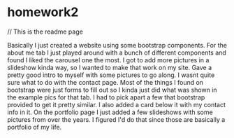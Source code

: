 # homework2

// This is the readme page

Basically I just created a website using some bootstrap components. For the about me tab I just played around with a bunch of different components and found I liked the carousel one the most. I got to add more pictures in a slideshow kinda way, so I wanted to make that work on my site. Gave a pretty good intro to myself with some pictures to go along. I wasnt quite sure what to do with the contact page. Most of the things I found on bootstrap were just forms to fill out so I kinda just did what was shown in the example pics for that tab. I had to pick apart a few that bootstrap provided to get it pretty similar. I also added a card below it with my contact info in it. On the portfolio page I just added a few slideshows with some pictures from over the years. I figured I'd do that since those are basically a portfolio of my life.
